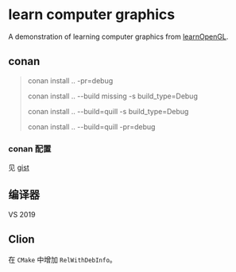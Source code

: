 # learn computer graphics

A demonstration of learning computer graphics from [learnOpenGL](https://learnopengl-cn.github.io/).

## conan

> conan install .. -pr=debug
> 
> conan install .. --build missing -s build_type=Debug
> 
> conan install .. --build=quill -s build_type=Debug
> 
> conan install .. --build=quill -pr=debug

### conan 配置
 见 [gist](https://gist.github.com/navono/4f7671fe8e350885e500c2b12ca45a0d)


## 编译器

VS 2019

## Clion

在 `CMake` 中增加 `RelWithDebInfo`。
